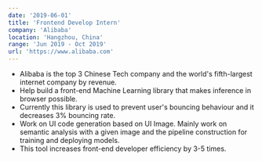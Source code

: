 ```yaml
---
date: '2019-06-01'
title: 'Frontend Develop Intern'
company: 'Alibaba'
location: 'Hangzhou, China'
range: 'Jun 2019 - Oct 2019'
url: 'https://www.alibaba.com'
---
```


- Alibaba is the top 3 Chinese Tech company and the world's fifth-largest internet company by revenue.
- Help build a front-end Machine Learning library that makes inference in browser possible.
- Currently this library is used to prevent user's bouncing behaviour and it decreases 3% bouncing rate.
- Work on UI code generation based on UI Image. Mainly work on semantic analysis with a given image and the pipeline construction for training and deploying models.
- This tool increases front-end developer efficiency by 3-5 times.
